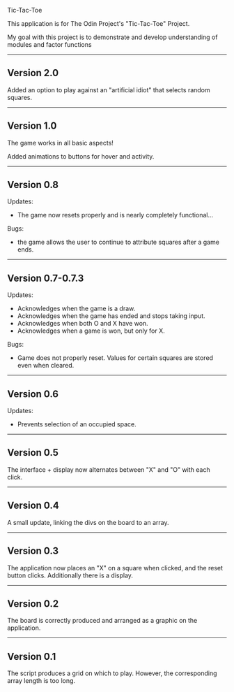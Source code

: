 Tic-Tac-Toe

This application is for The Odin Project's "Tic-Tac-Toe" Project. 

My goal with this project is to demonstrate and develop understanding of modules and factor functions

-----------
Version 2.0
-----------

Added an option to play against an "artificial idiot" that selects random squares.

-----------
Version 1.0
-----------

The game works in all basic aspects!

Added animations to buttons for hover and activity.

-----------
Version 0.8
-----------

Updates:

- The game now resets properly and is nearly completely functional...

Bugs:

- the game allows the user to continue to attribute squares after a game ends.

-----------------
Version 0.7-0.7.3
-----------------

Updates:

- Acknowledges when the game is a draw.
- Acknowledges when the game has ended and stops taking input.
- Acknowledges when both O and X have won.
- Acknowledges when a game is won, but only for X.

Bugs:

- Game does not properly reset. Values for certain squares are stored even when cleared.

-----------
Version 0.6
-----------

Updates:

- Prevents selection of an occupied space.

-----------
Version 0.5
-----------

The interface + display now alternates between "X" and "O" with each click.

-----------
Version 0.4
-----------

A small update, linking the divs on the board to an array.

-----------
Version 0.3
-----------

The application now places an "X" on a square when clicked, and the reset button clicks. Additionally there is a display.

-----------
Version 0.2
-----------

The board is correctly produced and arranged as a graphic on the application.

-----------
Version 0.1
-----------

The script produces a grid on which to play. However, the corresponding array length is too long.